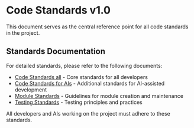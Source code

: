 # Code Standards v1.0

This document serves as the central reference point for all code standards in the project.

## Standards Documentation

For detailed standards, please refer to the following documents:

- [Code Standards all](code_standards_all.md) - Core standards for all developers
- [Code Standards for AIs](code_standards_ais.md) - Additional standards for AI-assisted development
- [Module Standards](module_standards.md) - Guidelines for module creation and maintenance
- [Testing Standards](testing_standards.md) - Testing principles and practices

All developers and AIs working on the project must adhere to these standards.
